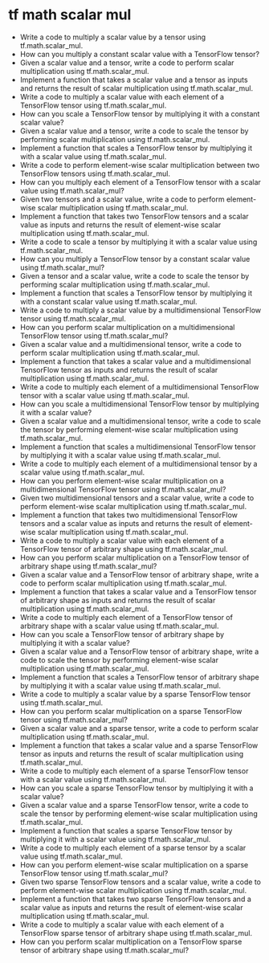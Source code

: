# tf math scalar mul

- Write a code to multiply a scalar value by a tensor using tf.math.scalar_mul.
- How can you multiply a constant scalar value with a TensorFlow tensor?
- Given a scalar value and a tensor, write a code to perform scalar multiplication using tf.math.scalar_mul.
- Implement a function that takes a scalar value and a tensor as inputs and returns the result of scalar multiplication using tf.math.scalar_mul.
- Write a code to multiply a scalar value with each element of a TensorFlow tensor using tf.math.scalar_mul.
- How can you scale a TensorFlow tensor by multiplying it with a constant scalar value?
- Given a scalar value and a tensor, write a code to scale the tensor by performing scalar multiplication using tf.math.scalar_mul.
- Implement a function that scales a TensorFlow tensor by multiplying it with a scalar value using tf.math.scalar_mul.
- Write a code to perform element-wise scalar multiplication between two TensorFlow tensors using tf.math.scalar_mul.
- How can you multiply each element of a TensorFlow tensor with a scalar value using tf.math.scalar_mul?
- Given two tensors and a scalar value, write a code to perform element-wise scalar multiplication using tf.math.scalar_mul.
- Implement a function that takes two TensorFlow tensors and a scalar value as inputs and returns the result of element-wise scalar multiplication using tf.math.scalar_mul.
- Write a code to scale a tensor by multiplying it with a scalar value using tf.math.scalar_mul.
- How can you multiply a TensorFlow tensor by a constant scalar value using tf.math.scalar_mul?
- Given a tensor and a scalar value, write a code to scale the tensor by performing scalar multiplication using tf.math.scalar_mul.
- Implement a function that scales a TensorFlow tensor by multiplying it with a constant scalar value using tf.math.scalar_mul.
- Write a code to multiply a scalar value by a multidimensional TensorFlow tensor using tf.math.scalar_mul.
- How can you perform scalar multiplication on a multidimensional TensorFlow tensor using tf.math.scalar_mul?
- Given a scalar value and a multidimensional tensor, write a code to perform scalar multiplication using tf.math.scalar_mul.
- Implement a function that takes a scalar value and a multidimensional TensorFlow tensor as inputs and returns the result of scalar multiplication using tf.math.scalar_mul.
- Write a code to multiply each element of a multidimensional TensorFlow tensor with a scalar value using tf.math.scalar_mul.
- How can you scale a multidimensional TensorFlow tensor by multiplying it with a scalar value?
- Given a scalar value and a multidimensional tensor, write a code to scale the tensor by performing element-wise scalar multiplication using tf.math.scalar_mul.
- Implement a function that scales a multidimensional TensorFlow tensor by multiplying it with a scalar value using tf.math.scalar_mul.
- Write a code to multiply each element of a multidimensional tensor by a scalar value using tf.math.scalar_mul.
- How can you perform element-wise scalar multiplication on a multidimensional TensorFlow tensor using tf.math.scalar_mul?
- Given two multidimensional tensors and a scalar value, write a code to perform element-wise scalar multiplication using tf.math.scalar_mul.
- Implement a function that takes two multidimensional TensorFlow tensors and a scalar value as inputs and returns the result of element-wise scalar multiplication using tf.math.scalar_mul.
- Write a code to multiply a scalar value with each element of a TensorFlow tensor of arbitrary shape using tf.math.scalar_mul.
- How can you perform scalar multiplication on a TensorFlow tensor of arbitrary shape using tf.math.scalar_mul?
- Given a scalar value and a TensorFlow tensor of arbitrary shape, write a code to perform scalar multiplication using tf.math.scalar_mul.
- Implement a function that takes a scalar value and a TensorFlow tensor of arbitrary shape as inputs and returns the result of scalar multiplication using tf.math.scalar_mul.
- Write a code to multiply each element of a TensorFlow tensor of arbitrary shape with a scalar value using tf.math.scalar_mul.
- How can you scale a TensorFlow tensor of arbitrary shape by multiplying it with a scalar value?
- Given a scalar value and a TensorFlow tensor of arbitrary shape, write a code to scale the tensor by performing element-wise scalar multiplication using tf.math.scalar_mul.
- Implement a function that scales a TensorFlow tensor of arbitrary shape by multiplying it with a scalar value using tf.math.scalar_mul.
- Write a code to multiply a scalar value by a sparse TensorFlow tensor using tf.math.scalar_mul.
- How can you perform scalar multiplication on a sparse TensorFlow tensor using tf.math.scalar_mul?
- Given a scalar value and a sparse tensor, write a code to perform scalar multiplication using tf.math.scalar_mul.
- Implement a function that takes a scalar value and a sparse TensorFlow tensor as inputs and returns the result of scalar multiplication using tf.math.scalar_mul.
- Write a code to multiply each element of a sparse TensorFlow tensor with a scalar value using tf.math.scalar_mul.
- How can you scale a sparse TensorFlow tensor by multiplying it with a scalar value?
- Given a scalar value and a sparse TensorFlow tensor, write a code to scale the tensor by performing element-wise scalar multiplication using tf.math.scalar_mul.
- Implement a function that scales a sparse TensorFlow tensor by multiplying it with a scalar value using tf.math.scalar_mul.
- Write a code to multiply each element of a sparse tensor by a scalar value using tf.math.scalar_mul.
- How can you perform element-wise scalar multiplication on a sparse TensorFlow tensor using tf.math.scalar_mul?
- Given two sparse TensorFlow tensors and a scalar value, write a code to perform element-wise scalar multiplication using tf.math.scalar_mul.
- Implement a function that takes two sparse TensorFlow tensors and a scalar value as inputs and returns the result of element-wise scalar multiplication using tf.math.scalar_mul.
- Write a code to multiply a scalar value with each element of a TensorFlow sparse tensor of arbitrary shape using tf.math.scalar_mul.
- How can you perform scalar multiplication on a TensorFlow sparse tensor of arbitrary shape using tf.math.scalar_mul?